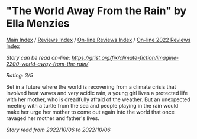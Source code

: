 # "The World Away From the Rain" by Ella Menzies 

[Main Index](../../../README.md) / [Reviews Index](../../README.md) / [On-line Reviews Index](../README.md) / [On-line 2022 Reviews Index](README.md)

*Story can be read on-line: <https://grist.org/fix/climate-fiction/imagine-2200-world-away-from-the-rain/>*

*Rating: 3/5*

Set in a future where the world is recovering from a climate crisis that involved heat waves and very acidic rain, a young girl lives a protected life with her mother, who is dreadfully afraid of the weather. But an unexpected meeting with a turtle from the sea and people playing in the rain would make her urge her mother to come out again into the world that once ravaged her mother and father's lives.

*Story read from 2022/10/06 to 2022/10/06*
